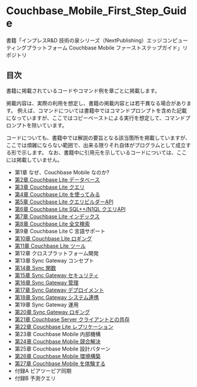 # Couchbase_Mobile_First_Step_Guide

書籍「インプレスR&D 技術の泉シリーズ（NextPublishing）エッジコンピューティングプラットフォーム Couchbase Mobile ファーストステップガイド」リポジトリ

## 目次

書籍に掲載されているコードやコマンド例を章ごとに掲載します。

掲載内容は、実際の利用を想定し、書籍の掲載内容とは若干異なる場合があります。
例えば、コマンドについては書籍中ではコマンドプロンプトを含めた記載になっていますが、ここではコピーペーストによる実行を想定して、コマンドプロンプトを除いています。

コードについても、書籍中では解説の要旨となる該当箇所を掲載していますが、ここでは煩雑にならない範囲で、出来る限りそれ自体がプログラムとして成立する形で示します。
なお、書籍中に引用元を示しているコードについては、ここには掲載していません。

- 第1章 なぜ、Couchbase Mobile なのか?
- [第2章 Couchbase Lite データベース](./cbl-database)
- [第3章 Couchbase Lite クエリ](./cbl-query)
- [第4章 Couchbase Lite を使ってみる](./cbl-getting-started)
- [第5章 Couchbase Lite クエリビルダーAPI](./cbl-querybuilder)
- [第6章 Couchbase Lite SQL++/N1QL クエリAPI](./cbl-n1ql)
- [第7章 Couchbase Lite インデックス](./cbl-index)
- [第8章 Couchbase Lite 全文検索](./cbl-fts)
- 第9章 Couchbase Lite C 言語サポート
- [第10章 Couchbase Lite ロギング](./cbl-log)
- [第11章 Couchbase Lite ツール](./cbl-tool)
- 第12章 クロスプラットフォーム開発
- 第13章 Sync Gateway コンセプト
- [第14章 Sync 関数](./sg-sync-function)
- [第15章 Sync Gateway セキュリティ](./sg-security)
- [第16章 Sync Gateway 管理](./sg-management)
- [第17章 Sync Gateway デプロイメント](./sg-deploy)
- [第18章 Sync Gateway システム連携](./sg-integration)
- 第19章 Sync Gateway 運用
- [第20章 Sync Gateway ロギング](./sg-log)
- [第21章 Couchbase Server クライアントとの共存](./sg-with-cb)
- [第22章 Couchbase Lite レプリケーション](./cbl-replication)
- 第23章 Couchbase Mobile 内部機構
- [第24章 Couchbase Mobile 競合解決](./conflict-resolution)
- 第25章 Couchbase Mobile 設計パターン
- [第26章 Couchbase Mobile 環境構築](./cbm-environment)
- [第27章 Couchbase Mobile を体験する](./cbm-tutorial)
- 付録A ピアツーピア同期
- 付録B 予測クエリ

